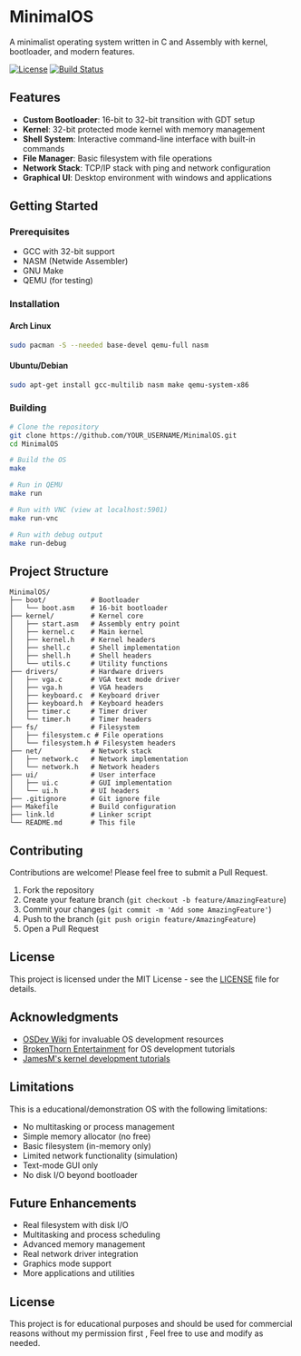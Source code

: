 # MinimalOS

A minimalist operating system written in C and Assembly with kernel, bootloader, and modern features.

[![License](https://img.shields.io/badge/License-MIT-blue.svg)](LICENSE)
[![Build Status](https://github.com/YOUR_USERNAME/MinimalOS/actions/workflows/build.yml/badge.svg)](https://github.com/YOUR_USERNAME/MinimalOS/actions)

## Features

- **Custom Bootloader**: 16-bit to 32-bit transition with GDT setup
- **Kernel**: 32-bit protected mode kernel with memory management
- **Shell System**: Interactive command-line interface with built-in commands
- **File Manager**: Basic filesystem with file operations
- **Network Stack**: TCP/IP stack with ping and network configuration
- **Graphical UI**: Desktop environment with windows and applications

## Getting Started

### Prerequisites

- GCC with 32-bit support
- NASM (Netwide Assembler)
- GNU Make
- QEMU (for testing)

### Installation

#### Arch Linux
```bash
sudo pacman -S --needed base-devel qemu-full nasm
```

#### Ubuntu/Debian
```bash
sudo apt-get install gcc-multilib nasm make qemu-system-x86
```

### Building

```bash
# Clone the repository
git clone https://github.com/YOUR_USERNAME/MinimalOS.git
cd MinimalOS

# Build the OS
make

# Run in QEMU
make run

# Run with VNC (view at localhost:5901)
make run-vnc

# Run with debug output
make run-debug
```

## Project Structure

```
MinimalOS/
├── boot/           # Bootloader
│   └── boot.asm    # 16-bit bootloader
├── kernel/         # Kernel core
│   ├── start.asm   # Assembly entry point
│   ├── kernel.c    # Main kernel
│   ├── kernel.h    # Kernel headers
│   ├── shell.c     # Shell implementation
│   ├── shell.h     # Shell headers
│   └── utils.c     # Utility functions
├── drivers/        # Hardware drivers
│   ├── vga.c       # VGA text mode driver
│   ├── vga.h       # VGA headers
│   ├── keyboard.c  # Keyboard driver
│   ├── keyboard.h  # Keyboard headers
│   ├── timer.c     # Timer driver
│   └── timer.h     # Timer headers
├── fs/             # Filesystem
│   ├── filesystem.c # File operations
│   └── filesystem.h # Filesystem headers
├── net/            # Network stack
│   ├── network.c   # Network implementation
│   └── network.h   # Network headers
├── ui/             # User interface
│   ├── ui.c        # GUI implementation
│   └── ui.h        # UI headers
├── .gitignore      # Git ignore file
├── Makefile        # Build configuration
├── link.ld         # Linker script
└── README.md       # This file
```

## Contributing

Contributions are welcome! Please feel free to submit a Pull Request.

1. Fork the repository
2. Create your feature branch (`git checkout -b feature/AmazingFeature`)
3. Commit your changes (`git commit -m 'Add some AmazingFeature'`)
4. Push to the branch (`git push origin feature/AmazingFeature`)
5. Open a Pull Request

## License

This project is licensed under the MIT License - see the [LICENSE](LICENSE) file for details.

## Acknowledgments

- [OSDev Wiki](https://wiki.osdev.org/) for invaluable OS development resources
- [BrokenThorn Entertainment](http://www.brokenthorn.com/Resources/) for OS development tutorials
- [JamesM's kernel development tutorials](http://www.jamesmolloy.co.uk/tutorial_html/)

## Limitations

This is a educational/demonstration OS with the following limitations:

- No multitasking or process management
- Simple memory allocator (no free)
- Basic filesystem (in-memory only)
- Limited network functionality (simulation)
- Text-mode GUI only
- No disk I/O beyond bootloader

## Future Enhancements

- Real filesystem with disk I/O
- Multitasking and process scheduling
- Advanced memory management
- Real network driver integration
- Graphics mode support
- More applications and utilities

## License

This project is for educational purposes and should be used for commercial reasons without my permission first , Feel free to use and modify as needed.
